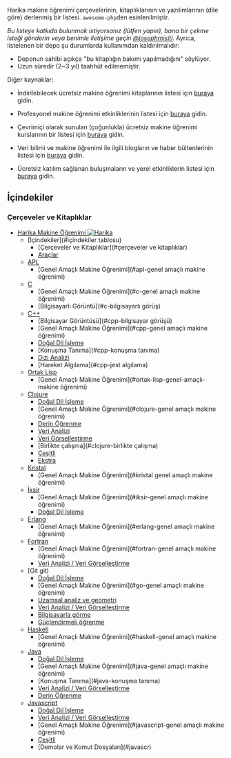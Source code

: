 Harika makine öğrenimi çerçevelerinin, kitaplıklarının ve yazılımlarının (dile göre) derlenmiş bir listesi. `awesome-php`den esinlenilmiştir.

_Bu listeye katkıda bulunmak istiyorsanız (lütfen yapın), bana bir çekme isteği gönderin veya benimle iletişime geçin [@josephmisiti](https://twitter.com/josephmisiti)._
Ayrıca, listelenen bir depo şu durumlarda kullanımdan kaldırılmalıdır:

* Deponun sahibi açıkça "bu kitaplığın bakımı yapılmadığını" söylüyor.
* Uzun süredir (2~3 yıl) taahhüt edilmemiştir.

Diğer kaynaklar:

* İndirilebilecek ücretsiz makine öğrenimi kitaplarının listesi için [buraya](https://github.com/josephmisiti/awesome-machine-learning/blob/master/books.md) gidin.

* Profesyonel makine öğrenimi etkinliklerinin listesi için [buraya](https://github.com/josephmisiti/awesome-machine-learning/blob/master/events.md) gidin.

* Çevrimiçi olarak sunulan (çoğunlukla) ücretsiz makine öğrenimi kurslarının bir listesi için [buraya](https://github.com/josephmisiti/awesome-machine-learning/blob/master/courses.md) gidin.

* Veri bilimi ve makine öğrenimi ile ilgili blogların ve haber bültenlerinin listesi için [buraya](https://github.com/josephmisiti/awesome-machine-learning/blob/master/blogs.md) gidin.

* Ücretsiz katılım sağlanan buluşmaların ve yerel etkinliklerin listesi için [buraya](https://github.com/josephmisiti/awesome-machine-learning/blob/master/meetups.md) gidin.

## İçindekiler

### Çerçeveler ve Kitaplıklar
<!-- MarkdownTOC derinliği=4 -->

- [Harika Makine Öğrenimi ![Harika](https://cdn.rawgit.com/sindresorhus/awesome/d7305f38d29fed78fa85652e3a63e154dd8e8829/media/badge.svg)](#awesome-machine-learning-)
   - [İçindekiler](#içindekiler tablosu)
     - [Çerçeveler ve Kitaplıklar](#çerçeveler ve kitaplıklar)
     - [Araçlar](#araçlar)
   - [APL](#apl)
       - [Genel Amaçlı Makine Öğrenimi](#apl-genel amaçlı makine öğrenimi)
   - [C](#c)
       - [Genel Amaçlı Makine Öğrenimi](#c-genel amaçlı makine öğrenimi)
       - [Bilgisayarlı Görüntü](#c-bilgisayarlı görüş)
   - [C++](#cpp)
       - [Bilgisayar Görüntüsü](#cpp-bilgisayar görüşü)
       - [Genel Amaçlı Makine Öğrenimi](#cpp-genel amaçlı makine öğrenimi)
       - [Doğal Dil İşleme](#cpp-natural-language-processing)
       - [Konuşma Tanıma](#cpp-konuşma tanıma)
       - [Dizi Analizi](#cpp-dizi-analizi)
       - [Hareket Algılama](#cpp-jest algılama)
   - [Ortak Lisp](#ortak-lisp)
       - [Genel Amaçlı Makine Öğrenimi](#ortak-lisp-genel-amaçlı-makine öğrenimi)
   - [Clojure](#clojure)
       - [Doğal Dil İşleme](#clojure-natural-language-processing)
       - [Genel Amaçlı Makine Öğrenimi](#clojure-genel amaçlı makine öğrenimi)
       - [Derin Öğrenme](#clojure-deep-learning)
       - [Veri Analizi](#clojure-data-analysis--data-visualization)
       - [Veri Görselleştirme](#clojure-data-visualization)
       - [Birlikte çalışma](#clojure-birlikte çalışma)
       - [Çeşitli](#clojure-misc)
       - [Ekstra](#clojure-ekstra)
   - [Kristal](#kristal)
       - [Genel Amaçlı Makine Öğrenimi](#kristal genel amaçlı makine öğrenimi)
   - [İksir](#iksir)
       - [Genel Amaçlı Makine Öğrenimi](#iksir-genel amaçlı makine öğrenimi)
       - [Doğal Dil İşleme](#iksir-doğal-dil-işleme)
   - [Erlang](#erlang)
       - [Genel Amaçlı Makine Öğrenimi](#erlang-genel amaçlı makine öğrenimi)
   - [Fortran](#fortran)
       - [Genel Amaçlı Makine Öğrenimi](#fortran-genel amaçlı makine öğrenimi)
       - [Veri Analizi / Veri Görselleştirme](#fortran-data-analysis--data-visualization)
   - [Git git)
       - [Doğal Dil İşleme](#go-natural-language-processing)
       - [Genel Amaçlı Makine Öğrenimi](#go-genel amaçlı makine öğrenimi)
       - [Uzamsal analiz ve geometri](#go-uzaysal-analiz-ve-geometri)
       - [Veri Analizi / Veri Görselleştirme](#go-data-analysis--data-visualization)
       - [Bilgisayarla görme](#go-computer-vision)
       - [Güçlendirmeli öğrenme](#go-reinforcement-learning)
   - [Haskell](#haskell)
       - [Genel Amaçlı Makine Öğrenimi](#haskell-genel amaçlı makine öğrenimi)
   - [Java](#java)
       - [Doğal Dil İşleme](#java-natural-language-processing)
       - [Genel Amaçlı Makine Öğrenimi](#java-genel amaçlı makine öğrenimi)
       - [Konuşma Tanıma](#java-konuşma tanıma)
       - [Veri Analizi / Veri Görselleştirme](#java-data-analysis--data-visualization)
       - [Derin Öğrenme](#java-deep-learning)
   - [Javascript](#javascript)
       - [Doğal Dil İşleme](#javascript-natural-language-processing)
       - [Veri Analizi / Veri Görselleştirme](#javascript-data-analysis--data-visualization)
       - [Genel Amaçlı Makine Öğrenimi](#javascript-genel amaçlı makine öğrenimi)
       - [Çeşitli](#javascript-çeşitli)
       - [Demolar ve Komut Dosyaları](#javascri
